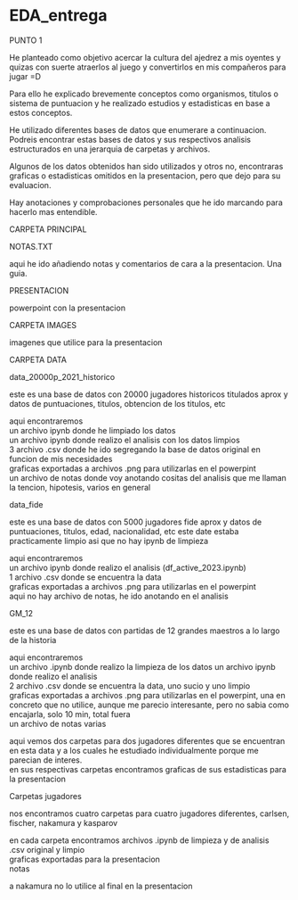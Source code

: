 # EDA_entrega

PUNTO 1

He planteado como objetivo acercar la cultura del ajedrez a mis oyentes y quizas con suerte atraerlos al juego y convertirlos en mis compañeros para jugar =D

Para ello he explicado brevemente conceptos como organismos, titulos o sistema de puntuacion y he realizado estudios y estadisticas en base a estos conceptos.

He utilizado diferentes bases de datos que enumerare a continuacion. Podreis encontrar estas bases de datos y sus respectivos analisis estructurados en una jerarquia de carpetas y archivos.

Algunos de los datos obtenidos han sido utilizados y otros no, encontraras graficas o estadisticas omitidos en la presentacion, pero que dejo para su evaluacion.   

Hay anotaciones y comprobaciones personales que he ido marcando para hacerlo mas entendible.


CARPETA PRINCIPAL

NOTAS.TXT

aqui he ido añadiendo notas y comentarios de cara a la presentacion. Una guia.

PRESENTACION

powerpoint con la presentacion

CARPETA IMAGES

imagenes que utilice para la presentacion

CARPETA DATA

data_20000p_2021_historico

este es una base de datos con 20000 jugadores historicos titulados aprox y datos de puntuaciones, titulos, obtencion de los titulos, etc  

aqui encontraremos  
un archivo ipynb donde he limpiado los datos  
un archivo ipynb donde realizo el analisis con los datos limpios  
3 archivo .csv donde he ido segregando la base de datos original en funcion de mis necesidades  
graficas exportadas a archivos .png para utilizarlas en el powerpint  
un archivo de notas donde voy anotando cositas del analisis que me llaman la tencion, hipotesis, varios en general

data_fide  

este es una base de datos con 5000 jugadores fide aprox y datos de puntuaciones, titulos, edad, nacionalidad, etc
este date estaba practicamente limpio asi que no hay ipynb de limpieza    

aqui encontraremos  
un archivo ipynb donde realizo el analisis (df_active_2023.ipynb)  
1 archivo .csv donde se encuentra la data  
graficas exportadas a archivos .png para utilizarlas en el powerpint  
aqui no hay archivo de notas, he ido anotando en el analisis

GM_12

este es una base de datos con partidas de 12 grandes maestros a lo largo de la historia

aqui encontraremos  
un archivo .ipynb donde realizo la limpieza de los datos
un archivo ipynb donde realizo el analisis   
2 archivo .csv donde se encuentra la data, uno sucio y uno limpio  
graficas exportadas a archivos .png para utilizarlas en el powerpint, una en concreto que no utilice, aunque me parecio interesante, pero no sabia como encajarla, solo 10 min, total fuera  
un archivo de notas varias  

aqui vemos dos carpetas para dos jugadores diferentes que se encuentran en esta data y a los cuales he estudiado individualmente porque me parecian de interes.  
en sus respectivas carpetas encontramos graficas de sus estadisticas para la presentacion

Carpetas jugadores

nos encontramos cuatro carpetas para cuatro jugadores diferentes, carlsen, fischer, nakamura y kasparov

en cada carpeta encontramos archivos .ipynb de limpieza y de analisis  
.csv original y limpio  
graficas exportadas para la presentacion  
notas  

a nakamura no lo utilice al final en la presentacion